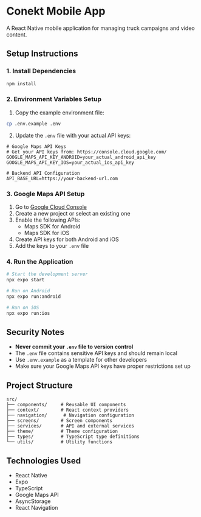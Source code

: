 # Conekt Mobile App

A React Native mobile application for managing truck campaigns and video content.

## Setup Instructions

### 1. Install Dependencies
```bash
npm install
```

### 2. Environment Variables Setup

1. Copy the example environment file:
```bash
cp .env.example .env
```

2. Update the `.env` file with your actual API keys:

```env
# Google Maps API Keys
# Get your API keys from: https://console.cloud.google.com/
GOOGLE_MAPS_API_KEY_ANDROID=your_actual_android_api_key
GOOGLE_MAPS_API_KEY_IOS=your_actual_ios_api_key

# Backend API Configuration
API_BASE_URL=https://your-backend-url.com
```

### 3. Google Maps API Setup

1. Go to [Google Cloud Console](https://console.cloud.google.com/)
2. Create a new project or select an existing one
3. Enable the following APIs:
   - Maps SDK for Android
   - Maps SDK for iOS
4. Create API keys for both Android and iOS
5. Add the keys to your `.env` file

### 4. Run the Application

```bash
# Start the development server
npx expo start

# Run on Android
npx expo run:android

# Run on iOS
npx expo run:ios
```

## Security Notes

- **Never commit your `.env` file to version control**
- The `.env` file contains sensitive API keys and should remain local
- Use `.env.example` as a template for other developers
- Make sure your Google Maps API keys have proper restrictions set up

## Project Structure

```
src/
├── components/     # Reusable UI components
├── context/        # React context providers
├── navigation/      # Navigation configuration
├── screens/        # Screen components
├── services/       # API and external services
├── theme/          # Theme configuration
├── types/          # TypeScript type definitions
└── utils/          # Utility functions
```

## Technologies Used

- React Native
- Expo
- TypeScript
- Google Maps API
- AsyncStorage
- React Navigation
